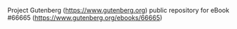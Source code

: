 Project Gutenberg (https://www.gutenberg.org) public repository for
eBook #66665 (https://www.gutenberg.org/ebooks/66665)
